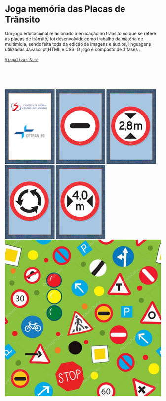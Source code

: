 # Joga memória das Placas de Trânsito 
Um jogo educacional relacionado à educação no trânsito no que se refere as placas de trânsito,
foi desenvolvido como trabalho da matéria de multimídia, sendo feita toda da edição de imagens e áudios,
linguagens utilizadas Javascript,HTML e CSS. O jogo é composto de 3 fases . <br> 
<br>
<a href="https://jogodasplacas.netlify.app/">`Visualizar Site`</a>
#
<br> <br>

<div style="display: inline_block">   
<img src="img/verso.jpg" alt="carta" >
<img src="img/0.jpg" alt="carta" >
<img src="img/1.jpg" alt="carta" >
<img src="img/2.jpg" alt="carta" >
<img src="img/3.jpg" alt="carta" >
</div>

<img src="img/fundo.jpg" alt="carta" >



